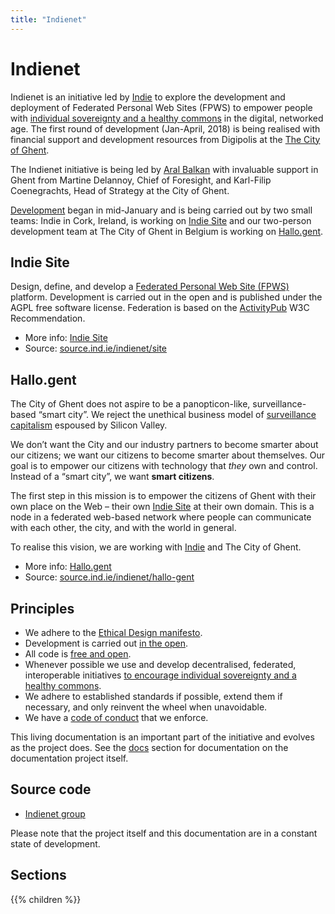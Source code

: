 ```yaml
---
title: "Indienet"
---
```


# Indienet

Indienet is an initiative led by [Indie](https://ind.ie) to explore the development and deployment of Federated Personal Web Sites (FPWS) to empower people with [individual sovereignty and a healthy commons](https://ar.al/notes/encouraging-individual-sovereignty-and-a-healthy-commons/) in the digital, networked age. The first round of development (Jan-April, 2018) is being realised with financial support and development resources from Digipolis at the [The City of Ghent](https://stad.gent).

The Indienet initiative is being led by [Aral Balkan](https://ar.al) with invaluable support in Ghent from Martine Delannoy, Chief of Foresight, and Karl-Filip Coenegrachts, Head of Strategy at the City of Ghent.

[Development](https://source.ind.ie/indienet) began in mid-January and is being carried out by two small teams: Indie in Cork, Ireland, is working on [Indie Site](/site) and our two-person development team at The City of Ghent in Belgium is working on [Hallo.gent](/hallo.gent).

## Indie Site

Design, define, and develop a [Federated Personal Web Site (FPWS)](/site) platform. Development is carried out in the open and is published under the AGPL free software license. Federation is based on the [ActivityPub](/engine/technology-stack/protocol) W3C Recommendation.

  * More info: [Indie Site](/site)
  * Source: [source.ind.ie/indienet/site](https://source.ind.ie/indienet/site)

## Hallo.gent

The City of Ghent does not aspire to be a panopticon-like, surveillance-based “smart city”. We reject the unethical business model of [surveillance capitalism](https://ar.al/notes/the-nature-of-the-self-in-the-digital-age/) espoused by Silicon Valley.

We don’t want the City and our industry partners to become smarter about our citizens; we want our citizens to become smarter about themselves. Our goal is to empower our citizens with technology that <em>they</em> own and control. Instead of a “smart city”, we want <strong>smart citizens</strong>.

The first step in this mission is to empower the citizens of Ghent with their own place on the Web – their own [Indie Site](/site) at their own domain. This is a node in a federated web-based network where people can communicate with each other, the city, and with the world in general.

To realise this vision, we are working with [Indie](https://ind.ie) and The City of Ghent.

  * More info: [Hallo.gent](/hallo.gent)
  * Source: [source.ind.ie/indienet/hallo-gent](https://source.ind.ie/indienet/hallo-gent)


## Principles

  * We adhere to the [Ethical Design manifesto](https://ind.ie/ethical-design).
  * Development is carried out [in the open](https://source.ind.ie/indienet).
  * All code is [free and open](https://fsfe.org/freesoftware/basics/4freedoms.en.html).
  * Whenever possible we use and develop decentralised, federated, interoperable initiatives [to encourage individual sovereignty and a healthy commons](https://ar.al/notes/encouraging-individual-sovereignty-and-a-healthy-commons/).
  * We adhere to established standards if possible, extend them if necessary, and only reinvent the wheel when unavoidable.
  * We have a [code of conduct](/code-of-conduct) that we enforce.

This living documentation is an important part of the initiative and evolves as the project does. See the [docs](/docs) section for documentation on the documentation project itself.

## Source code

  * [Indienet group](https://source.ind.ie/indienet)

Please note that the project itself and this documentation are in a constant state of development.

## Sections

{{% children %}}
